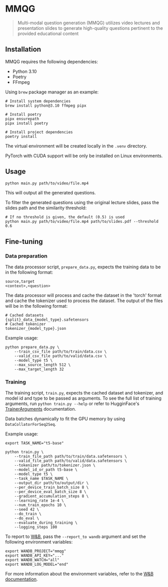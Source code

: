 # MMQG

> Multi-modal question generation (MMQG) utilizes video lectures and presentation slides to generate high-quality questions pertinent to the provided educational content

## Installation
MMQG requires the following dependencies:

- Python 3.10
- Poetry
- FFmpeg

Using `brew` package manager as an example:

```shell
# Install system dependencies
brew install python@3.10 ffmpeg pipx

# Install poetry
pipx ensurepath
pipx install poetry

# Install project dependencies
poetry install
```

The virtual environment will be created locally in the `.venv` directory.

PyTorch with CUDA support will be only be installed on Linux environments.

## Usage

```sh
python main.py path/to/video/file.mp4
```

This will output all the generated questions.

To filter the generated questions using the original lecture slides, pass the slides path and the similarity threshold:

```shell
# If no threshold is given, the default (0.5) is used
python main.py path/to/video/file.mp4 path/to/slides.pdf --threshold 0.6
```

## Fine-tuning

### Data preparation

The data processor script, `prepare_data.py`, expects the training data to be in the following format:

```csv
source,target
<context>,<question>
```

The data processor will process and cache the dataset in the 'torch' format and cache the tokenizer used to process the dataset.
The output of the files will be in the following format:

```shell
# Cached datasets
{split}_data_{model_type}.safetensors
# Cached tokenizer
tokenizer_{model_type}.json
```

Example usage:

```shell
python prepare_data.py \
    --train_csv_file path/to/train/data.csv \
    --valid_csv_file path/to/valid/data.csv \
    --model_type t5 \
    --max_source_length 512 \
    --max_target_length 32
```

### Training

The training script, `train.py`, expects the cached dataset and tokenizer, and model id and type to be passed as arguments.
To see the full list of training arguments, run `python train.py --help` or refer to HugginFace's [TrainerArguments](https://huggingface.co/docs/transformers/main_classes/trainer#transformers.TrainingArguments) documentation.

Data batches dynamically to fit the GPU memory by using `DataCollatorForSeq2Seq`.

Example usage:

```shell
export TASK_NAME="t5-base"

python train.py \
    --train_file_path path/to/train/data.safetensors \
    --valid_file_path path/to/valid/data.safetensors \
    --tokenizer path/to/tokenizer.json \
    --model_id_or_path t5-base \
    --model_type t5 \
    --task_name $TASK_NAME \
    --output_dir path/to/output/dir \
    --per_device_train_batch_size 8 \
    --per_device_eval_batch_size 8 \
    --gradient_accumulation_steps 8 \
    --learning_rate 1e-4 \
    --num_train_epochs 10 \
    --seed 42 \
    --do_train \
    --do_eval \
    --evaluate_during_training \
    --logging_steps 100
```

To report to [W&B](https://wandb.ai/), pass the `--report_to wandb` argument and set the following environment variables:

```shell
export WANDB_PROJECT="mmqg"
export WANDB_API_KEY="..."
export WANDB_WATCH="all"
export WANDB_LOG_MODEL="end"
```

For more information about the environment variables, refer to the [W&B documentation](https://docs.wandb.ai/guides/track/environment-variables).
